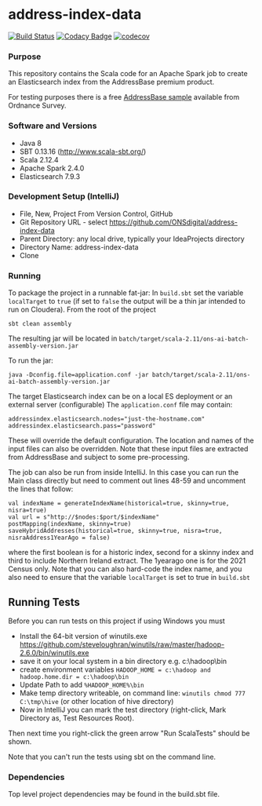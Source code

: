 # address-index-data 

[![Build Status](https://travis-ci.com/ONSdigital/address-index-data.svg?token=wrHpQMWmwL6kpsdmycnz&branch=develop)](https://travis-ci.com/ONSdigital/address-index-data)
[![Codacy Badge](https://api.codacy.com/project/badge/Grade/83c0fb7ca2e64567b0998848ca781a36)](https://www.codacy.com/app/Valtech-ONS/address-index-data?utm_source=github.com&amp;utm_medium=referral&amp;utm_content=ONSdigital/address-index-data&amp;utm_campaign=Badge_Grade)
[![codecov](https://codecov.io/gh/ONSdigital/address-index-data/branch/develop/graph/badge.svg)](https://codecov.io/gh/ONSdigital/address-index-data)



### Purpose

This repository contains the Scala code for an Apache Spark job to create an Elasticsearch index from the AddressBase premium product.

For testing purposes there is a free [AddressBase sample](https://www.ordnancesurvey.co.uk/forms/builder/addressbase-premium-sample-data/20171011154036/frame) available from Ordnance Survey.

### Software and Versions

* Java 8 
* SBT 0.13.16 (http://www.scala-sbt.org/)
* Scala 2.12.4
* Apache Spark 2.4.0
* Elasticsearch 7.9.3

### Development Setup (IntelliJ)

* File, New, Project From Version Control, GitHub
* Git Repository URL - select https://github.com/ONSdigital/address-index-data
* Parent Directory: any local drive, typically your IdeaProjects directory
* Directory Name: address-index-data
* Clone

### Running

To package the project in a runnable fat-jar:
In `build.sbt` set the variable `localTarget` to `true` (if set to `false` the output will be a thin jar intended to run on Cloudera).
From the root of the project

```shell
sbt clean assembly
```

The resulting jar will be located in `batch/target/scala-2.11/ons-ai-batch-assembly-version.jar`

To run the jar:

```shell
java -Dconfig.file=application.conf -jar batch/target/scala-2.11/ons-ai-batch-assembly-version.jar
```
The target Elasticsearch index can be on a local ES deployment or an external server (configurable)
The `application.conf` file may contain:

```
addressindex.elasticsearch.nodes="just-the-hostname.com"
addressindex.elasticsearch.pass="password"
```

These will override the default configuration. The location and names of the input files can also be overridden.
Note that these input files are extracted from AddressBase and subject to some pre-processing.

The job can also be run from inside IntelliJ. 
In this case you can run the Main class directly but need to comment out lines 48-59 and uncomment the lines that follow:
```
val indexName = generateIndexName(historical=true, skinny=true, nisra=true)
val url = s"http://$nodes:$port/$indexName"
postMapping(indexName, skinny=true)
saveHybridAddresses(historical=true, skinny=true, nisra=true, nisraAddress1YearAgo = false)
```
where the first boolean is for a historic index, second for a skinny index and third to include Northern Ireland extract.
The 1yearago one is for the 2021 Census only. Note that you can also hard-code the index name, and you also need to ensure
that the variable `localTarget` is set to true in `build.sbt`

## Running Tests

Before you can run tests on this project if using Windows you must
  
  * Install the 64-bit version of winutils.exe https://github.com/steveloughran/winutils/raw/master/hadoop-2.6.0/bin/winutils.exe
  * save it on your local system in a bin directory e.g. c:\hadoop\bin
  * create environment variables ```HADOOP_HOME = c:\hadoop and hadoop.home.dir = c:\hadoop\bin```
  * Update Path to add ```%HADOOP_HOME%\bin```
  * Make temp directory writeable, on command line: ```winutils chmod 777 C:\tmp\hive``` (or other location of hive directory)
  * Now in IntelliJ you can mark the test directory (right-click, Mark Directory as, Test Resources Root).

Then next time you right-click the green arrow "Run ScalaTests" should be shown.

Note that you can't run the tests using sbt on the command line.

### Dependencies

Top level project dependencies may be found in the build.sbt file.
